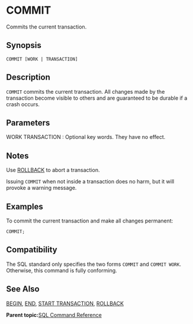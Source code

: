 # COMMIT 

Commits the current transaction.

## Synopsis 

``` {#sql_command_synopsis}
COMMIT [WORK | TRANSACTION]
```

## Description 

`COMMIT` commits the current transaction. All changes made by the transaction become visible to others and are guaranteed to be durable if a crash occurs.

## Parameters 

WORK
TRANSACTION
:   Optional key words. They have no effect.

## Notes 

Use [ROLLBACK](ROLLBACK.html) to abort a transaction.

Issuing `COMMIT` when not inside a transaction does no harm, but it will provoke a warning message.

## Examples 

To commit the current transaction and make all changes permanent:

```
COMMIT;
```

## Compatibility 

The SQL standard only specifies the two forms `COMMIT` and `COMMIT WORK`. Otherwise, this command is fully conforming.

## See Also 

[BEGIN](BEGIN.html), [END](END.html), [START TRANSACTION](START_TRANSACTION.html), [ROLLBACK](ROLLBACK.html)

**Parent topic:**[SQL Command Reference](../sql_commands/sql_ref.html)

